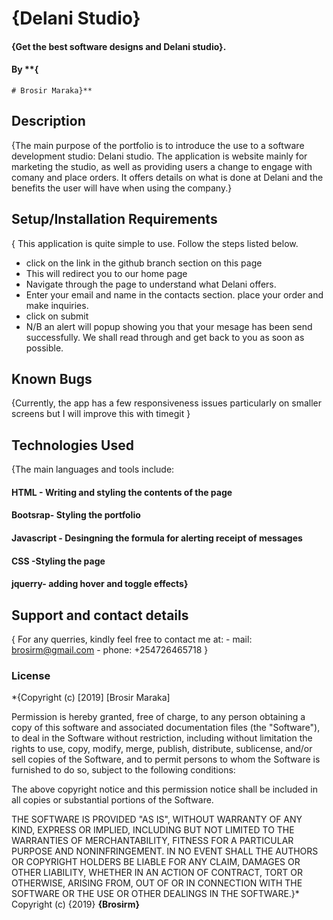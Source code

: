 # {Delani Studio}
#### {Get the  best software designs and Delani studio}. 

#### By **{
    # Brosir Maraka}**
## Description
{The main purpose of the portfolio is to introduce the use to a software development studio: Delani studio. The application is website mainly for marketing the studio, as well as providing users a change to engage with comany and place orders. It offers details on what is done at Delani and the benefits the user will have when using the company.}
## Setup/Installation Requirements
 { This application is quite simple to use. Follow the steps listed below.
  - click on the link in the github branch section on this page
  - This will redirect you to our home page
  - Navigate through the page to understand what Delani offers.
  - Enter your email and name in the contacts section. place your order and make inquiries. 
  - click on submit
  - N/B an alert will popup showing you that your mesage has been send successfully. We shall read through and get back to you as soon as possible. 
## Known Bugs
{Currently, the app has a few responsiveness issues particularly on smaller screens but I will improve this with timegit }
## Technologies Used
{The main languages and tools include:
#### HTML - Writing and styling the contents of the page
#### Bootsrap- Styling the portfolio
#### Javascript - Desingning the formula for alerting receipt of messages
#### CSS -Styling the page 
#### jquerry- adding hover and toggle effects}
## Support and contact details
{ For any querries, kindly feel free to contact me at:
      - mail:  brosirm@gmail.com
      - phone: +254726465718
       }
### License
*{Copyright (c) [2019] [Brosir Maraka]

Permission is hereby granted, free of charge, to any person obtaining a copy
of this software and associated documentation files (the "Software"), to deal
in the Software without restriction, including without limitation the rights
to use, copy, modify, merge, publish, distribute, sublicense, and/or sell
copies of the Software, and to permit persons to whom the Software is
furnished to do so, subject to the following conditions:

The above copyright notice and this permission notice shall be included in all
copies or substantial portions of the Software.

THE SOFTWARE IS PROVIDED "AS IS", WITHOUT WARRANTY OF ANY KIND, EXPRESS OR
IMPLIED, INCLUDING BUT NOT LIMITED TO THE WARRANTIES OF MERCHANTABILITY,
FITNESS FOR A PARTICULAR PURPOSE AND NONINFRINGEMENT. IN NO EVENT SHALL THE
AUTHORS OR COPYRIGHT HOLDERS BE LIABLE FOR ANY CLAIM, DAMAGES OR OTHER
LIABILITY, WHETHER IN AN ACTION OF CONTRACT, TORT OR OTHERWISE, ARISING FROM,
OUT OF OR IN CONNECTION WITH THE SOFTWARE OR THE USE OR OTHER DEALINGS IN THE
SOFTWARE.}*
Copyright (c) {2019} **{Brosirm}**
